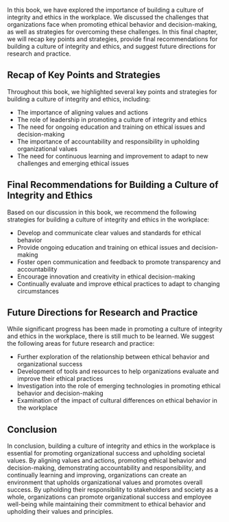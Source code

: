 
In this book, we have explored the importance of building a culture of integrity and ethics in the workplace. We discussed the challenges that organizations face when promoting ethical behavior and decision-making, as well as strategies for overcoming these challenges. In this final chapter, we will recap key points and strategies, provide final recommendations for building a culture of integrity and ethics, and suggest future directions for research and practice.

Recap of Key Points and Strategies
----------------------------------

Throughout this book, we highlighted several key points and strategies for building a culture of integrity and ethics, including:

* The importance of aligning values and actions
* The role of leadership in promoting a culture of integrity and ethics
* The need for ongoing education and training on ethical issues and decision-making
* The importance of accountability and responsibility in upholding organizational values
* The need for continuous learning and improvement to adapt to new challenges and emerging ethical issues

Final Recommendations for Building a Culture of Integrity and Ethics
--------------------------------------------------------------------

Based on our discussion in this book, we recommend the following strategies for building a culture of integrity and ethics in the workplace:

* Develop and communicate clear values and standards for ethical behavior
* Provide ongoing education and training on ethical issues and decision-making
* Foster open communication and feedback to promote transparency and accountability
* Encourage innovation and creativity in ethical decision-making
* Continually evaluate and improve ethical practices to adapt to changing circumstances

Future Directions for Research and Practice
-------------------------------------------

While significant progress has been made in promoting a culture of integrity and ethics in the workplace, there is still much to be learned. We suggest the following areas for future research and practice:

* Further exploration of the relationship between ethical behavior and organizational success
* Development of tools and resources to help organizations evaluate and improve their ethical practices
* Investigation into the role of emerging technologies in promoting ethical behavior and decision-making
* Examination of the impact of cultural differences on ethical behavior in the workplace

Conclusion
----------

In conclusion, building a culture of integrity and ethics in the workplace is essential for promoting organizational success and upholding societal values. By aligning values and actions, promoting ethical behavior and decision-making, demonstrating accountability and responsibility, and continually learning and improving, organizations can create an environment that upholds organizational values and promotes overall success. By upholding their responsibility to stakeholders and society as a whole, organizations can promote organizational success and employee well-being while maintaining their commitment to ethical behavior and upholding their values and principles.